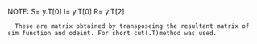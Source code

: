NOTE: S= y.T[0]
      I= y.T[0]
      R= y.T[2]

      These are matrix obtained by transposeing the resultant matrix of sim function and odeint. For short cut(.T)method was used. 
